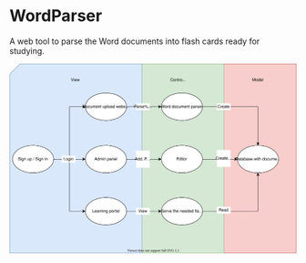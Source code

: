 # WordParser
A web tool to parse the Word documents into flash cards ready for studying.

![A diagram describing the solution](/WordParserApp.svg/ "Diagram describing the solution")
